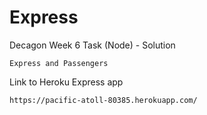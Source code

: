 # Express

Decagon Week 6 Task (Node) - Solution

```
Express and Passengers
```

Link to Heroku Express app

```
https://pacific-atoll-80385.herokuapp.com/
```

